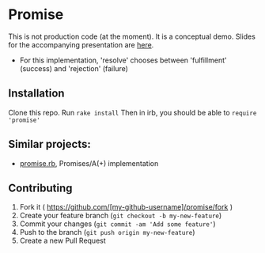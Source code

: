 # Promise
This is not production code (at the moment). It is a conceptual demo.
Slides for the accompanying presentation are [here](http://dinshaw.github.io/promises-sildes).

* For this implementation, 'resolve' chooses between 'fulfillment' (success) and 'rejection' (failure)

## Installation
Clone this repo.
Run `rake install`
Then in irb, you should be able to `require 'promise'`

## Similar projects:
- [promise.rb](https://github.com/lgierth/promise.rb/blob/master/README.md), Promises/A(+) implementation

## Contributing

1. Fork it ( https://github.com/[my-github-username]/promise/fork )
2. Create your feature branch (`git checkout -b my-new-feature`)
3. Commit your changes (`git commit -am 'Add some feature'`)
4. Push to the branch (`git push origin my-new-feature`)
5. Create a new Pull Request
